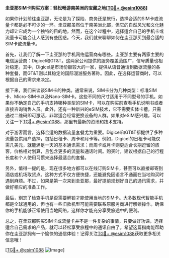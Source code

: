**圭亚那SIM卡购买方案：轻松畅游南美洲的宝藏之地[[TG💪+ @esim1088](https://t.me/s/esim1088)]**

如果你计划前往圭亚那，无论是为了探险、商务还是旅行，选择合适的SIM卡或流量卡都是必不可少的一环。圭亚那虽然位于南美洲北部，但它的自然风光和文化魅力却让它成为一个独特的目的地。然而，在这个过程中，选择适合自己的手机卡或流量卡可能会让人感到有些困惑。今天，我们就来聊聊如何在圭亚那买到最合适的SIM卡或流量卡。

首先，让我们了解一下圭亚那的手机网络运营商有哪些。圭亚那主要有两家主要的电信运营商：Digicel和GT&T。这两家公司提供的服务覆盖范围广，信号质量也相对稳定。其中，Digicel是市场份额较大的一家，提供从语音通话到数据流量的各种套餐，而GT&T则以其稳定的国际漫游服务著称。因此，在选择运营商时，可以根据自己的需求来决定。

接下来，我们来谈谈SIM卡的种类。通常来说，SIM卡分为几种类型：标准SIM卡、Micro-SIM卡以及Nano-SIM卡。这些不同的尺寸适用于不同型号的手机。如果你不确定自己的手机支持哪种类型的SIM卡，可以在购买前查看手机说明书或者直接咨询销售人员。此外，还有一种新兴的eSIM技术，它不需要实体卡槽，只需通过二维码即可激活，非常适合经常更换设备的人群。如果对eSIM感兴趣，可以关注一下[TG💪+ @esim1088](https://t.me/s/esim1088)，那里有最新的资讯和技术支持。

对于游客而言，选择合适的数据流量套餐尤为重要。Digicel和GT&T都提供了多种流量包供用户选择，包括日租卡、周卡和月卡等。例如，Digicel的日租卡可能仅需几美元，就能满足一天的基本通讯需求；而周卡或月卡则更适合长期逗留的旅客，价格相对划算，且包含更多的流量和通话时间。购买时，建议根据自己的行程长度和个人使用习惯来选择最适合的套餐。

另外，值得一提的是，现在很多地方都可以在线订购SIM卡，甚至可以直接邮寄到酒店或机场取货点。这种方式不仅方便快捷，还能避免因语言不通而在当地购买时遇到麻烦。不过，如果是第一次来到圭亚那，最好提前规划好自己的通讯需求，并做好相应的准备工作。

最后，别忘了检查手机是否需要解锁才能使用当地的SIM卡。大多数现代智能手机都是全球通用的，但也有一些旧款机型可能需要联系原服务商进行解锁操作。确保你的手机能够正常使用当地网络，这样你才能充分享受旅途中的便利。

总之，在圭亚那购买SIM卡或流量卡并不是一件复杂的事情，只要做好功课，选择适合自己需求的产品，就可以轻松享受旅程中的通讯自由了。希望这篇指南能帮助你在圭亚那拥有一个愉快的通信体验！记得关注[TG💪+ @esim1088](https://t.me/s/esim1088)获取更多相关信息哦！

[[TG💪+ @esim1088](https://t.me/s/esim1088) ![Image](https://i.postimg.cc/4NQfJmqS/Snipaste-2025-05-13-00-14-12.png)]